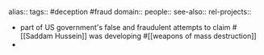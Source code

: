 alias::
tags:: #deception #fraud
domain::
people::
see-also::
rel-projects::


- part of US government's false and fraudulent attempts to claim #[[Saddam Hussein]] was developing #[[weapons of mass destruction]]
-
